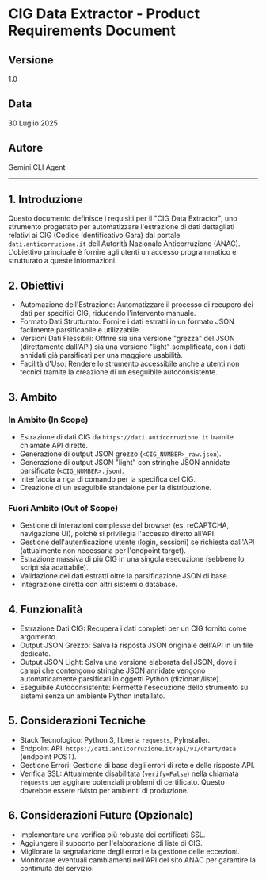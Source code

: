 # CIG Data Extractor - Product Requirements Document

## Versione

1.0

## Data

30 Luglio 2025

## Autore

Gemini CLI Agent

---

## 1. Introduzione

Questo documento definisce i requisiti per il "CIG Data Extractor", uno strumento progettato per automatizzare l'estrazione di dati dettagliati relativi ai CIG (Codice Identificativo Gara) dal portale `dati.anticorruzione.it` dell'Autorità Nazionale Anticorruzione (ANAC). L'obiettivo principale è fornire agli utenti un accesso programmatico e strutturato a queste informazioni.

## 2. Obiettivi

* Automazione dell'Estrazione: Automatizzare il processo di recupero dei dati per specifici CIG, riducendo l'intervento manuale.
* Formato Dati Strutturato: Fornire i dati estratti in un formato JSON facilmente parsificabile e utilizzabile.
* Versioni Dati Flessibili: Offrire sia una versione "grezza" del JSON (direttamente dall'API) sia una versione "light" semplificata, con i dati annidati già parsificati per una maggiore usabilità.
* Facilità d'Uso: Rendere lo strumento accessibile anche a utenti non tecnici tramite la creazione di un eseguibile autoconsistente.

## 3. Ambito

### In Ambito (In Scope)

* Estrazione di dati CIG da `https://dati.anticorruzione.it` tramite chiamate API dirette.
* Generazione di output JSON grezzo (`<CIG_NUMBER>_raw.json`).
* Generazione di output JSON "light" con stringhe JSON annidate parsificate (`<CIG_NUMBER>.json`).
* Interfaccia a riga di comando per la specifica del CIG.
* Creazione di un eseguibile standalone per la distribuzione.

### Fuori Ambito (Out of Scope)

* Gestione di interazioni complesse del browser (es. reCAPTCHA, navigazione UI), poichè si privilegia l'accesso diretto all'API.
* Gestione dell'autenticazione utente (login, sessioni) se richiesta dall'API (attualmente non necessaria per l'endpoint target).
* Estrazione massiva di più CIG in una singola esecuzione (sebbene lo script sia adattabile).
* Validazione dei dati estratti oltre la parsificazione JSON di base.
* Integrazione diretta con altri sistemi o database.

## 4. Funzionalità

* Estrazione Dati CIG: Recupera i dati completi per un CIG fornito come argomento.
* Output JSON Grezzo: Salva la risposta JSON originale dell'API in un file dedicato.
* Output JSON Light: Salva una versione elaborata del JSON, dove i campi che contengono stringhe JSON annidate vengono automaticamente parsificati in oggetti Python (dizionari/liste).
* Eseguibile Autoconsistente: Permette l'esecuzione dello strumento su sistemi senza un ambiente Python installato.

## 5. Considerazioni Tecniche

* Stack Tecnologico: Python 3, libreria `requests`, PyInstaller.
* Endpoint API: `https://dati.anticorruzione.it/api/v1/chart/data` (endpoint POST).
* Gestione Errori: Gestione di base degli errori di rete e delle risposte API.
* Verifica SSL: Attualmente disabilitata (`verify=False`) nella chiamata `requests` per aggirare potenziali problemi di certificato. Questo dovrebbe essere rivisto per ambienti di produzione.

## 6. Considerazioni Future (Opzionale)

* Implementare una verifica più robusta dei certificati SSL.
* Aggiungere il supporto per l'elaborazione di liste di CIG.
* Migliorare la segnalazione degli errori e la gestione delle eccezioni.
* Monitorare eventuali cambiamenti nell'API del sito ANAC per garantire la continuità del servizio.

